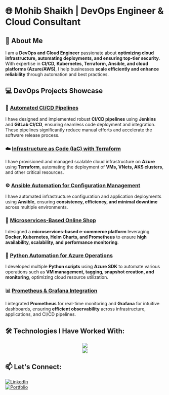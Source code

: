 # 🌐 Mohib Shaikh | DevOps Engineer & Cloud Consultant

## 👋 About Me  

I am a **DevOps and Cloud Engineer** passionate about **optimizing cloud infrastructure, automating deployments, and ensuring top-tier security**. With expertise in **CI/CD, Kubernetes, Terraform, Ansible, and cloud platforms (Azure/AWS)**, I help businesses **scale efficiently and enhance reliability** through automation and best practices.

## 💻 DevOps Projects Showcase

### 🚀 [Automated CI/CD Pipelines](https://gitlab.com/Mohib-zs/arcana-ci-cd)  
I have designed and implemented robust **CI/CD pipelines** using **Jenkins** and **GitLab CI/CD**, ensuring seamless code deployment and integration. These pipelines significantly reduce manual efforts and accelerate the software release process.

### ☁️ [Infrastructure as Code (IaC) with Terraform](https://github.com/Mohib-zs/terraform-IaC)  
I have provisioned and managed scalable cloud infrastructure on **Azure** using **Terraform**, automating the deployment of **VMs, VNets, AKS clusters**, and other critical resources.

### ⚙️ [Ansible Automation for Configuration Management](https://github.com/Mohib-zs/Ansible)  
I have automated infrastructure configuration and application deployments using **Ansible**, ensuring **consistency, efficiency, and minimal downtime** across multiple environments.

### 🛒 [Microservices-Based Online Shop](https://github.com/Mohib-zs/online-shop-microservices)  
I designed a **microservices-based e-commerce platform** leveraging **Docker, Kubernetes, Helm Charts, and Prometheus** to ensure **high availability, scalability, and performance monitoring**.

### 🐍 [Python Automation for Azure Operations](https://github.com/Mohib-zs/python-automation)  
I developed multiple **Python scripts** using **Azure SDK** to automate various operations such as **VM management, tagging, snapshot creation, and monitoring**, optimizing cloud resource utilization.

### 📊 [Prometheus & Grafana Integration](https://github.com/Mohib-zs/monitoring-prometheus)  
I integrated **Prometheus** for real-time monitoring and **Grafana** for intuitive dashboards, ensuring **efficient observability** across infrastructure, applications, and CI/CD pipelines.

## 🛠 Technologies I Have Worked With:

<p align="center">
  <img src="https://skillicons.dev/icons?i=linux,ubuntu,redhat,bash,python,docker,kubernetes,openshift,nginx,jenkins,git,gitlab,github,githubactions,unity&theme=light" />
  <br>
  <img src="https://skillicons.dev/icons?i=azure,aws,heroku,prometheus,grafana,elasticsearch,terraform,ansible,c,java,maven,gradle,html,css,js&theme=light" />
</p>

## 📫 Let's Connect:
[![LinkedIn](https://img.shields.io/badge/LinkedIn-0A66C2?style=for-the-badge&logo=linkedin&logoColor=white)](https://www.linkedin.com/in/mohib-shaikh-199a8a241/)  
[![Portfolio](https://img.shields.io/badge/Portfolio-FF7139?style=for-the-badge&logo=webflow&logoColor=white)](https://mohib-portfolio.webflow.io)  
